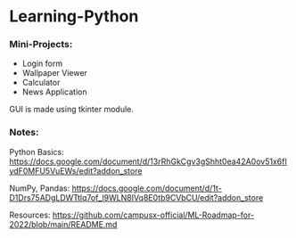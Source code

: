 # Learning-Python

### Mini-Projects:
- Login form
- Wallpaper Viewer
- Calculator
- News Application

GUI is made using tkinter module.

### Notes:

Python Basics: https://docs.google.com/document/d/13rRhGkCgv3gShht0ea42A0ov51x6fIydF0MFU5VuEWs/edit?addon_store 

NumPy, Pandas: https://docs.google.com/document/d/1t-D1Drs75ADgLDWTtlq7of_l9WLN8IVq8E0tb9CVbCU/edit?addon_store

Resources: https://github.com/campusx-official/ML-Roadmap-for-2022/blob/main/README.md 
